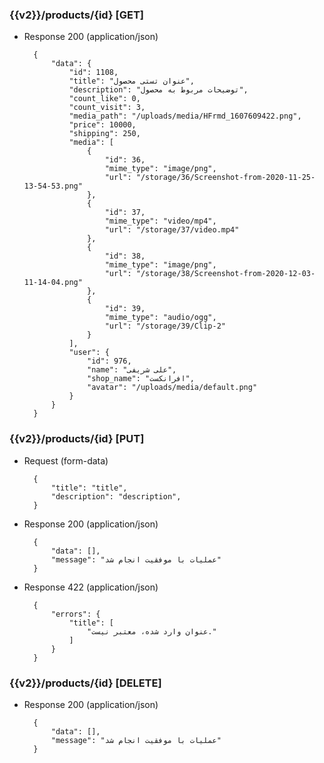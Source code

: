 ### {{v2}}/products/{id} [GET]


+ Response 200 (application/json)

        {
            "data": {
                "id": 1108,
                "title": "عنوان تستی محصول",
                "description": "توضیحات مربوط به محصول",
                "count_like": 0,
                "count_visit": 3,
                "media_path": "/uploads/media/HFrmd_1607609422.png",
                "price": 10000,
                "shipping": 250,
                "media": [
                    {
                        "id": 36,
                        "mime_type": "image/png",
                        "url": "/storage/36/Screenshot-from-2020-11-25-13-54-53.png"
                    },
                    {
                        "id": 37,
                        "mime_type": "video/mp4",
                        "url": "/storage/37/video.mp4"
                    },
                    {
                        "id": 38,
                        "mime_type": "image/png",
                        "url": "/storage/38/Screenshot-from-2020-12-03-11-14-04.png"
                    },
                    {
                        "id": 39,
                        "mime_type": "audio/ogg",
                        "url": "/storage/39/Clip-2"
                    }
                ],
                "user": {
                    "id": 976,
                    "name": "علی شریفی",
                    "shop_name": "افرانکست",
                    "avatar": "/uploads/media/default.png"
                }
            }
        }




### {{v2}}/products/{id} [PUT]

+ Request (form-data)

        {
            "title": "title",
            "description": "description",
        }



        
+ Response 200 (application/json)

        {
            "data": [],
            "message": "عملیات با موفقیت انجام شد"
        }

+ Response 422 (application/json)

        {
            "errors": {
                "title": [
                    "عنوان وارد شده، معتبر نیست."
                ]
            }
        }




### {{v2}}/products/{id} [DELETE]

        
+ Response 200 (application/json)

        {
            "data": [],
            "message": "عملیات با موفقیت انجام شد"
        }

